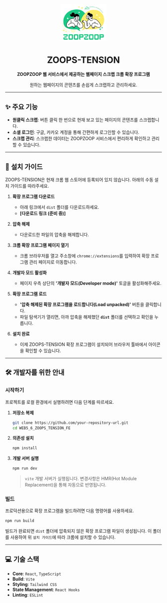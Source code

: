 <div align="center">
  <img src="public/images/logo.webp" alt="ZOOPS TENSION Logo" width="150"/>
  <h1>ZOOPS-TENSION</h1>
  <p><strong>ZOOPZOOP 웹 서비스에서 제공하는 웹페이지 스크랩 크롬 확장 프로그램</strong></p>
  <p>원하는 웹페이지의 콘텐츠를 손쉽게 스크랩하고 관리하세요.</p>
</div>

---

## ✨ 주요 기능

- **원클릭 스크랩**: 버튼 클릭 한 번으로 현재 보고 있는 페이지의 콘텐츠를 스크랩합니다.
- **소셜 로그인**: 구글, 카카오 계정을 통해 간편하게 로그인할 수 있습니다.
- **스크랩 관리**: 스크랩한 데이터는 ZOOPZOOP 서비스에서 편리하게 확인하고 관리할 수 있습니다.

---

## 🚀 설치 가이드

ZOOPS-TENSION은 현재 크롬 웹 스토어에 등록되어 있지 않습니다. 아래의 수동 설치 가이드를 따라주세요.

1.  **확장 프로그램 다운로드**
    -   아래 링크에서 `dist` 폴더를 다운로드하세요.
    -   **[다운로드 링크 (준비 중)]** 

2.  **압축 해제**
    -   다운로드한 파일의 압축을 해제합니다.

3.  **크롬 확장 프로그램 페이지 열기**
    -   크롬 브라우저를 열고 주소창에 `chrome://extensions`를 입력하여 확장 프로그램 관리 페이지로 이동합니다.

4.  **개발자 모드 활성화**
    -   페이지 우측 상단의 **'개발자 모드(Developer mode)'** 토글을 활성화해주세요.

5.  **확장 프로그램 로드**
    -   **'압축 해제된 확장 프로그램을 로드합니다(Load unpacked)'** 버튼을 클릭합니다.
    -   파일 탐색기가 열리면, 아까 압축을 해제했던 **`dist`** 폴더를 선택하고 확인을 누릅니다.

6.  **설치 완료**
    -   이제 ZOOPS-TENSION 확장 프로그램이 설치되어 브라우저 툴바에서 아이콘을 확인할 수 있습니다.

---

## 🛠️ 개발자를 위한 안내

### 시작하기

프로젝트를 로컬 환경에서 실행하려면 다음 단계를 따르세요.

1.  **저장소 복제**
    ```bash
    git clone https://github.com/your-repository-url.git
    cd WEB5_6_ZOOPS_TENSION_FE
    ```

2.  **의존성 설치**
    ```bash
    npm install
    ```

3.  **개발 서버 실행**
    ```bash
    npm run dev
    ```
    > `vite` 개발 서버가 실행됩니다. 변경사항은 HMR(Hot Module Replacement)을 통해 자동으로 반영됩니다.

### 빌드

프로덕션용으로 확장 프로그램을 빌드하려면 다음 명령어를 사용하세요.

```bash
npm run build
```

빌드가 완료되면 `dist` 폴더에 압축되지 않은 확장 프로그램 파일이 생성됩니다. 이 폴더를 사용하여 위 `설치 가이드`에 따라 크롬에 설치할 수 있습니다.

---

## 💻 기술 스택

-   **Core**: `React`, `TypeScript`
-   **Build**: `Vite`
-   **Styling**: `Tailwind CSS`
-   **State Management**: `React Hooks`
-   **Linting**: `ESLint`